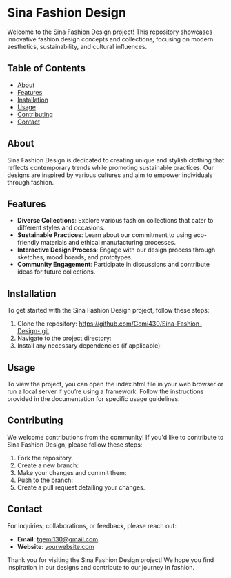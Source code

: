 # Sina Fashion Design

Welcome to the Sina Fashion Design project! This repository showcases innovative fashion design concepts and collections, focusing on modern aesthetics, sustainability, and cultural influences.

## Table of Contents

- [About](#about)
- [Features](#features)
- [Installation](#installation)
- [Usage](#usage)
- [Contributing](#contributing)
- [Contact](#contact)

## About

Sina Fashion Design is dedicated to creating unique and stylish clothing that reflects contemporary trends while promoting sustainable practices. Our designs are inspired by various cultures and aim to empower individuals through fashion.

## Features

- **Diverse Collections**: Explore various fashion collections that cater to different styles and occasions.
- **Sustainable Practices**: Learn about our commitment to using eco-friendly materials and ethical manufacturing processes.
- **Interactive Design Process**: Engage with our design process through sketches, mood boards, and prototypes.
- **Community Engagement**: Participate in discussions and contribute ideas for future collections.

## Installation

To get started with the Sina Fashion Design project, follow these steps:

1. Clone the repository:
   https://github.com/Gemi430/Sina-Fashion-Design-.git
2. Navigate to the project directory:
3. Install any necessary dependencies (if applicable):

## Usage

To view the project, you can open the index.html file in your web browser or run a local server if you’re using a framework. Follow the instructions provided in the documentation for specific usage guidelines.

## Contributing

We welcome contributions from the community! If you'd like to contribute to Sina Fashion Design, please follow these steps:

1. Fork the repository.
2. Create a new branch:
3. Make your changes and commit them:
4. Push to the branch:
5. Create a pull request detailing your changes.

## Contact

For inquiries, collaborations, or feedback, please reach out:

- **Email**: tgemi130@gmail.com
- **Website**: [yourwebsite.com](https://yourwebsite.com)

Thank you for visiting the Sina Fashion Design project! We hope you find inspiration in our designs and contribute to our journey in fashion.

   

   

   

   
